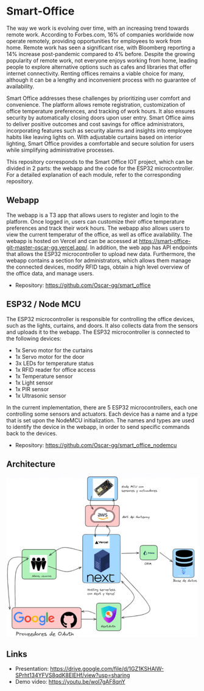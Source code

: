 # Smart-Office

The way we work is evolving over time, with an increasing trend towards remote work. According to Forbes.com, 16% of companies worldwide now operate remotely, providing opportunities for employees to work from home. Remote work has seen a significant rise, with Bloomberg reporting a 14% increase post-pandemic compared to 4% before. Despite the growing popularity of remote work, not everyone enjoys working from home, leading people to explore alternative options such as cafes and libraries that offer internet connectivity. Renting offices remains a viable choice for many, although it can be a lengthy and inconvenient process with no guarantee of availability.

Smart Office addresses these challenges by prioritizing user comfort and convenience. The platform allows remote registration, customization of office temperature preferences, and tracking of work hours. It also ensures security by automatically closing doors upon user entry. Smart Office aims to deliver positive outcomes and cost savings for office administrators, incorporating features such as security alarms and insights into employee habits like leaving lights on. With adjustable curtains based on interior lighting, Smart Office provides a comfortable and secure solution for users while simplifying administrative processes.

This repository corresponds to the Smart Office IOT project, which can be divided in 2 parts: the webapp and the code for the ESP32 microcontroller. For a detailed explanation of each module, refer to the corresponding repository. 

## Webapp

The webapp is a T3 app that allows users to register and login to the platform. Once logged in, users can customize their office temperature preferences and track their work hours. The webapp also allows users to view the current temperatur of the office, as well as office availability. The webapp is hosted on Vercel and can be accessed at https://smart-office-git-master-oscar-gg.vercel.app/. In addition, the web app has API endpoints that allows the ESP32 microcontroller to upload new data. Furthermore, the webapp contains a section for administrators, which allows them manage the connected devices, modify RFID tags, obtain a high level overview of the office data, and manage users.

- Repository: https://github.com/Oscar-gg/smart_office

## ESP32 / Node MCU

The ESP32 microcontroller is responsible for controlling the office devices, such as the lights, curtains, and doors. It also collects data from the sensors and uploads it to the webapp. The ESP32 microcontroller is connected to the following devices:

- 1x Servo motor for the curtains
- 1x Servo motor for the door
- 3x LEDs for temperature status
- 1x RFID reader for office access
- 1x Temperature sensor
- 1x Light sensor
- 1x PIR sensor
- 1x Ultrasonic sensor

In the current implementation, there are 5 ESP32 microcontrollers, each one controlling some sensors and actuators. Each device has a name and a type that is set upon the NodeMCU initialization. The names and types are used to identify the device in the webapp, in order to send specific commands back to the devices.

- Repository: https://github.com/Oscar-gg/smart_office_nodemcu

## Architecture

<img src="./images/architecture.png" alt="Architecture" />

## Links

- Presentation: https://drive.google.com/file/d/1GZ1KSHAlW-SPrht134YFVS8qdK8ElEHf/view?usp=sharing
- Demo video: https://youtu.be/wol7gAF8qnY